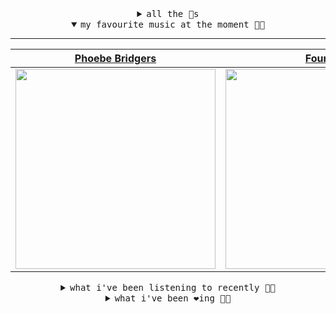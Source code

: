 <details>

<summary align="center"><samp>all the 🥚s</samp></summary>
<hr />

<a href="https://github.com/bitttttten"><img src="https://avatars2.githubusercontent.com/u/19930241?s=90&u=2aef7cbf4a59d361894145c97676391ec46fea4d&v=4" width="30" height="30" /><a href="https://github.com/pvinis"><img src="https://avatars0.githubusercontent.com/u/100233?s=90&v=4" width="30" height="30" />

<samp><a href="https://github.com/bitttttten/bitttttten/issues/1">become an 🥚</a></samp>

</details>

<details open>

<summary align="center"><samp>my favourite music at the moment 🎵🎶</samp></summary>
<hr />

<!-- toc -->

| [Phoebe Bridgers](https://open.spotify.com/artist/1r1uxoy19fzMxunt3ONAkG)                                                                                        | [Four Tet](https://open.spotify.com/artist/7Eu1txygG6nJttLHbZdQOh)                                                                                               | [Céu](https://open.spotify.com/artist/2eFVsaX3yHLPeWpiqvmeFn)                                                                                                    | [Rival Consoles](https://open.spotify.com/artist/05lIUgmmsmTX2N9dCKc8rC)                                                                                         |
| ---------------------------------------------------------------------------------------------------------------------------------------------------------------- | ---------------------------------------------------------------------------------------------------------------------------------------------------------------- | ---------------------------------------------------------------------------------------------------------------------------------------------------------------- | ---------------------------------------------------------------------------------------------------------------------------------------------------------------- |
| [<img src="https://i.scdn.co/image/1c90d650ee787a51e18e475584b595c9234eac48" width="320" height="auto">](https://open.spotify.com/artist/1r1uxoy19fzMxunt3ONAkG) | [<img src="https://i.scdn.co/image/f96458025a0640bf1d3c8f764a42ec21d4db1eae" width="320" height="auto">](https://open.spotify.com/artist/7Eu1txygG6nJttLHbZdQOh) | [<img src="https://i.scdn.co/image/a15cbc34c02028e2b6e15efba34e5ed1de1827b4" width="320" height="auto">](https://open.spotify.com/artist/2eFVsaX3yHLPeWpiqvmeFn) | [<img src="https://i.scdn.co/image/51c4fddae4b0819ffd45446e3ecda317cf99c105" width="320" height="auto">](https://open.spotify.com/artist/05lIUgmmsmTX2N9dCKc8rC) |

<!-- tocstop -->

</details>

<details>

<summary align="center"><samp>what i've been listening to recently 🎵🎶</samp></summary>
<hr />

<!-- toc -->

| [Truth Is Light<br />Joe Goddard](https://open.spotify.com/track/2XTfdMl5x2qgGl9ZVjmNhF)                                                                        | [Le Soleil est près de moi<br />Air](https://open.spotify.com/track/3Aa4ijCL9iilxsCLk48JnG)                                                                     | [Angels<br />Dark Sky](https://open.spotify.com/track/4TQmCn0e9L7XTiKY4Hk8X4)                                                                                   | [Something in the Sadness<br />Four Tet](https://open.spotify.com/track/78MpYgDeGyo3FjDQ3LLTl6)                                                                 |
| --------------------------------------------------------------------------------------------------------------------------------------------------------------- | --------------------------------------------------------------------------------------------------------------------------------------------------------------- | --------------------------------------------------------------------------------------------------------------------------------------------------------------- | --------------------------------------------------------------------------------------------------------------------------------------------------------------- |
| [<img src="https://i.scdn.co/image/1df89e5c30c9cbd9432628b916bca4fa875f9232" width="320" height="auto">](https://open.spotify.com/track/2XTfdMl5x2qgGl9ZVjmNhF) | [<img src="https://i.scdn.co/image/acbe16a3fbfda0ce2425fdefe821a7a759f656d0" width="320" height="auto">](https://open.spotify.com/track/3Aa4ijCL9iilxsCLk48JnG) | [<img src="https://i.scdn.co/image/058b38a7ca3c28568d368dbbe738c489d290bef3" width="320" height="auto">](https://open.spotify.com/track/4TQmCn0e9L7XTiKY4Hk8X4) | [<img src="https://i.scdn.co/image/f96458025a0640bf1d3c8f764a42ec21d4db1eae" width="320" height="auto">](https://open.spotify.com/track/78MpYgDeGyo3FjDQ3LLTl6) |

<!-- tocstop -->

</details>

<details>

<summary align="center"><samp>what i've been ❤️ing 🎵🎶</samp></summary>
<hr />

<!-- toc -->

| [Truth Is Light<br />Joe Goddard](https://open.spotify.com/album/3IbY6WzMWrPx7ZnqMfEkd6)                                                                        | [Hum<br />Adult Jazz](https://open.spotify.com/album/1HZrdVgSZaffGoAJyn6v94)                                                                                    | [Angels<br />Dark Sky](https://open.spotify.com/album/0VN8KeolDU9D7Iv1ivEYvV)                                                                                   | [Each Moment Like the First<br />James Holden, The Animal Spir…](https://open.spotify.com/album/10QkV4igUtGyn58gFBlaus)                                         |
| --------------------------------------------------------------------------------------------------------------------------------------------------------------- | --------------------------------------------------------------------------------------------------------------------------------------------------------------- | --------------------------------------------------------------------------------------------------------------------------------------------------------------- | --------------------------------------------------------------------------------------------------------------------------------------------------------------- |
| [<img src="https://i.scdn.co/image/ab67616d0000b2730fe5424254ffbaba05e92479" width="320" height="auto">](https://open.spotify.com/album/3IbY6WzMWrPx7ZnqMfEkd6) | [<img src="https://i.scdn.co/image/ab67616d0000b2734dc92c5a481a4e3bd97b95eb" width="320" height="auto">](https://open.spotify.com/album/1HZrdVgSZaffGoAJyn6v94) | [<img src="https://i.scdn.co/image/ab67616d0000b273ed5b11c1a9c59eed8d73c144" width="320" height="auto">](https://open.spotify.com/album/0VN8KeolDU9D7Iv1ivEYvV) | [<img src="https://i.scdn.co/image/ab67616d0000b273c8bac23ed8899135d646f0d5" width="320" height="auto">](https://open.spotify.com/album/10QkV4igUtGyn58gFBlaus) |

<!-- tocstop -->

</details>
